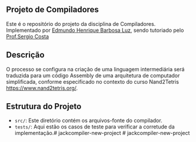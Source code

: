 ## Projeto de Compiladores 
Este é o repositório do projeto da disciplina de Compiladores. Implementado por [Edmundo Henrique Barbosa Luz](https://github.com/SiriusDannan), sendo tutoriado pelo [Prof.Sergio Costa](https://profsergiocosta.notion.site/Construindo-Compiladores-com-Nand2Tetris-193b291e3e02443984aeecc796682cfc) 
## Descrição 
O processo se configura na criação de uma linguagem intermediária será traduzida para um código Assembly de uma arquitetura de computador simplificada, conforme especificado no contexto do curso Nand2Tetris https://www.nand2tetris.org/. 
## Estrutura do Projeto 
- `src/`: Este diretório contém os arquivos-fonte do compilador.
- `tests/`: Aqui estão os casos de teste para verificar a corretude da implementação.# jackcompiler-new-project # jackcompiler-new-project
